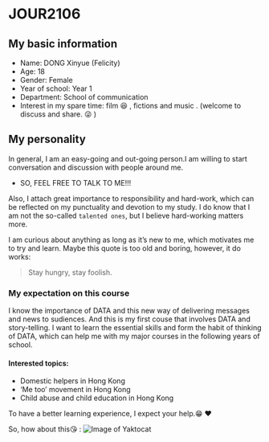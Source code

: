 # JOUR2106

## My basic information

* Name: DONG Xinyue (Felicity)
* Age: 18
* Gender: Female
* Year of school: Year 1
* Department: School of communication
* Interest in my spare time: film :satisfied: , fictions and music . (welcome to discuss and share. :stuck_out_tongue_winking_eye: ) 


## My personality 

In general, I am an easy-going and out-going person.I am willing to start conversation and discussion with people around me. 
- SO, FEEL FREE TO TALK TO ME!!! 

Also, I attach great importance to responsibility and hard-work, which can be reflected on my punctuality and devotion to my study. I do know that I am not the so-called `talented ones`, but I believe hard-working matters more.

I am curious about anything as long as it’s new to me, which motivates me to try and learn. Maybe this quote is too old and boring, however, it do works:
> Stay hungry, stay foolish.

### My expectation on this course

I know the importance of DATA and this new way of delivering messages and news to sudiences. And this is my first couse that involves DATA and story-telling. I want to learn the essential skills and form the habit of thinking of DATA, which can help me with my major courses in the following years of school.

#### Interested topics:
- Domestic helpers in Hong Kong
- ‘Me too’ movement in Hong Kong
- Child abuse and child education in Hong Kong

To have a better learning experience, I expect your help.:grin: :heart:

So, how about this:kissing_heart: :
![Image of Yaktocat](https://c1.staticflickr.com/4/3212/3424614950_67076ab2d3_b.jpg)
